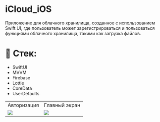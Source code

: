 # iCloud_iOS

Приложение для облачного хранилища, созданное с использованием Swift UI, где пользователь может зарегистрироваться и пользоваться
функциями облачного хранилища, такими как загрузка файлов.

# 📲 Стек:
- SwiftUI
- MVVM
- Firebase
- Lottie 
- CoreData
- UserDefaults

<table>
  <tr>
    <td>Авторизация</td>
    <td>Главный экран</td>
  </tr>
  <tr>
    <td><img src="https://user-images.githubusercontent.com/44450208/191445742-d29e1534-cc3e-4e9c-8319-54914d8d16c6.jpeg"></td>
    <td><img src="https://user-images.githubusercontent.com/44450208/191445895-b9c58aca-78cb-4aba-a3ba-e8f2bff9e1af.jpeg"></td>

  </tr>
 
 </table>
